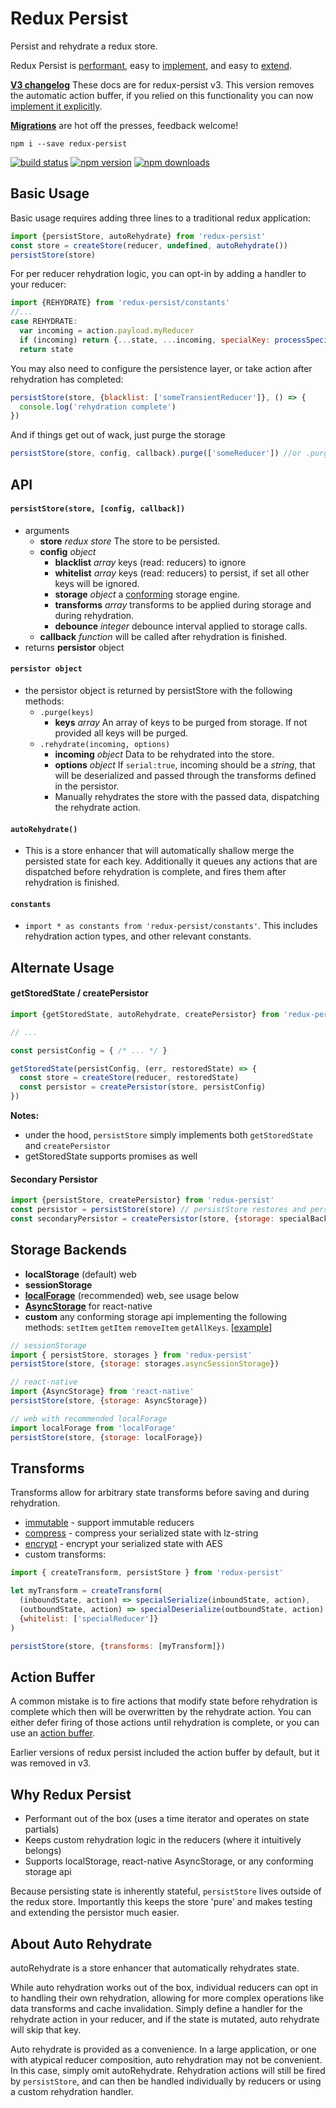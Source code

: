 # Redux Persist
Persist and rehydrate a redux store.

Redux Persist is [performant](#why-redux-persist), easy to [implement](#basic-usage), and easy to [extend](#transforms).

**[V3 changelog](https://github.com/rt2zz/redux-persist/releases/tag/v3.0.0)**
These docs are for redux-persist v3. This version removes the automatic action buffer, if you relied on this functionality you can now [implement it explicitly](#action-buffer).

**[Migrations](https://github.com/wildlifela/redux-persist-migrate)**
are hot off the presses, feedback welcome!

`npm i --save redux-persist`

[![build status](https://img.shields.io/travis/rt2zz/redux-persist/master.svg?style=flat-square)](https://travis-ci.org/rt2zz/redux-persist)
[![npm version](https://img.shields.io/npm/v/redux-persist.svg?style=flat-square)](https://www.npmjs.com/package/redux-persist)
[![npm downloads](https://img.shields.io/npm/dm/redux-persist.svg?style=flat-square)](https://www.npmjs.com/package/redux-persist)

## Basic Usage
Basic usage requires adding three lines to a traditional redux application:
```js
import {persistStore, autoRehydrate} from 'redux-persist'
const store = createStore(reducer, undefined, autoRehydrate())
persistStore(store)
```
For per reducer rehydration logic, you can opt-in by adding a handler to your reducer:
```js
import {REHYDRATE} from 'redux-persist/constants'
//...
case REHYDRATE:
  var incoming = action.payload.myReducer
  if (incoming) return {...state, ...incoming, specialKey: processSpecial(incoming.specialKey)}
  return state
```
You may also need to configure the persistence layer, or take action after rehydration has completed:
```js
persistStore(store, {blacklist: ['someTransientReducer']}, () => {
  console.log('rehydration complete')
})
```
And if things get out of wack, just purge the storage
```js
persistStore(store, config, callback).purge(['someReducer']) //or .purgeAll()
```

## API
#### `persistStore(store, [config, callback])`
  - arguments
    - **store** *redux store* The store to be persisted.
    - **config** *object*
      - **blacklist** *array* keys (read: reducers) to ignore
      - **whitelist** *array* keys (read: reducers) to persist, if set all other keys will be ignored.
      - **storage** *object* a [conforming](https://github.com/rt2zz/redux-persist#storage-backends) storage engine.
      - **transforms** *array* transforms to be applied during storage and during rehydration.
      - **debounce** *integer* debounce interval applied to storage calls.
    - **callback** *function* will be called after rehydration is finished.
  - returns **persistor** object

#### `persistor object`
  - the persistor object is returned by persistStore with the following methods:
    - `.purge(keys)`
      - **keys** *array* An array of keys to be purged from storage. If not provided all keys will be purged.
    - `.rehydrate(incoming, options)`
      - **incoming** *object* Data to be rehydrated into the store.
      - **options** *object* If `serial:true`, incoming should be a *string*, that will be deserialized and passed through the transforms defined in the persistor.
      - Manually rehydrates the store with the passed data, dispatching the rehydrate action.

#### `autoRehydrate()`
  - This is a store enhancer that will automatically shallow merge the persisted state for each key. Additionally it queues any actions that are dispatched before rehydration is complete, and fires them after rehydration is finished.

#### `constants`
  - `import * as constants from 'redux-persist/constants'`. This includes rehydration action types, and other relevant constants.

## Alternate Usage
#### getStoredState / createPersistor
```js
import {getStoredState, autoRehydrate, createPersistor} from 'redux-persist'

// ...

const persistConfig = { /* ... */ }

getStoredState(persistConfig, (err, restoredState) => {
  const store = createStore(reducer, restoredState)
  const persistor = createPersistor(store, persistConfig)
})
```
**Notes:**  
* under the hood, `persistStore` simply implements both `getStoredState` and `createPersistor`
* getStoredState supports promises as well

#### Secondary Persistor
```js
import {persistStore, createPersistor} from 'redux-persist'
const persistor = persistStore(store) // persistStore restores and persists
const secondaryPersistor = createPersistor(store, {storage: specialBackupStorage}) // createPersistor only persists
```

## Storage Backends
- **localStorage** (default) web
- **sessionStorage** 
- **[localForage](https://github.com/mozilla/localForage)** (recommended) web, see usage below
- **[AsyncStorage](http://facebook.github.io/react-native/docs/asyncstorage.html#content)** for react-native
- **custom** any conforming storage api implementing the following methods: `setItem` `getItem` `removeItem` `getAllKeys`. [[example](https://github.com/facebook/react-native/blob/master/Libraries/Storage/AsyncStorage.js)]

```js
// sessionStorage
import { persistStore, storages } from 'redux-persist'
persistStore(store, {storage: storages.asyncSessionStorage})

// react-native
import {AsyncStorage} from 'react-native'
persistStore(store, {storage: AsyncStorage})

// web with recommended localForage
import localForage from 'localForage'
persistStore(store, {storage: localForage})

```

## Transforms
Transforms allow for arbitrary state transforms before saving and during rehydration.
- [immutable](https://github.com/rt2zz/redux-persist-transform-immutable) - support immutable reducers
- [compress](https://github.com/rt2zz/redux-persist-transform-compress) - compress your serialized state with lz-string
- [encrypt](https://github.com/maxdeviant/redux-persist-transform-encrypt) - encrypt your serialized state with AES
- custom transforms:
```js
import { createTransform, persistStore } from 'redux-persist'

let myTransform = createTransform(
  (inboundState, action) => specialSerialize(inboundState, action),
  (outboundState, action) => specialDeserialize(outboundState, action),
  {whitelist: ['specialReducer']}
)

persistStore(store, {transforms: [myTransform]})
```

## Action Buffer
A common mistake is to fire actions that modify state before rehydration is complete which then will be overwritten by the rehydrate action. You can either defer firing of those actions until rehydration is complete, or you can use an [action buffer](https://github.com/rt2zz/redux-action-buffer/blob/master/README.md#redux-persist-example).

Earlier versions of redux persist included the action buffer by default, but it was removed in v3.


## Why Redux Persist

* Performant out of the box (uses a time iterator and operates on state partials)
* Keeps custom rehydration logic in the reducers (where it intuitively belongs)
* Supports localStorage, react-native AsyncStorage, or any conforming storage api

Because persisting state is inherently stateful, `persistStore` lives outside of the redux store. Importantly this keeps the store 'pure' and makes testing and extending the persistor much easier.

## About Auto Rehydrate
autoRehydrate is a store enhancer that automatically rehydrates state.

While auto rehydration works out of the box, individual reducers can opt in to handling their own rehydration, allowing for more complex operations like data transforms and cache invalidation. Simply define a handler for the rehydrate action in your reducer, and if the state is mutated, auto rehydrate will skip that key.

Auto rehydrate is provided as a convenience. In a large application, or one with atypical reducer composition, auto rehydration may not be convenient. In this case, simply omit autoRehydrate. Rehydration actions will still be fired by `persistStore`, and can then be handled individually by reducers or using a custom rehydration handler.
